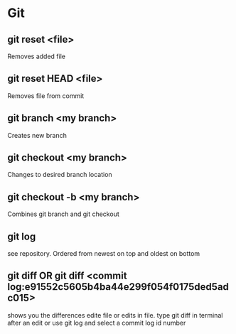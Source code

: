 # Git

## git reset \<file>
Removes added file

## git reset HEAD \<file>
Removes file from commit

## git branch \<my branch>
Creates new branch

## git checkout \<my branch>
Changes to desired branch location

## git checkout -b \<my branch>
Combines git branch and git checkout

## git log
see repository. Ordered from newest on top and oldest on bottom

## git diff OR git diff \<commit log:e91552c5605b4ba44e299f054f0175ded5adc015>
shows you the differences edite file or edits in file. 
type git diff in terminal after an edit or use git log and select a commit log id number
